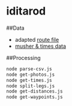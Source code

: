 # iditarod

##Data

- adapted [route file](http://mushingtech.blogspot.com/2014/02/the-iditarod-track-file.html)
- [musher & times data](http://iditarod.com/race/2014/)

##Processing

```sh
node parse-csv.js
node get-photos.js
node get-times.js
node split-legs.js
node get-distances.js
node get-waypoints.js
```